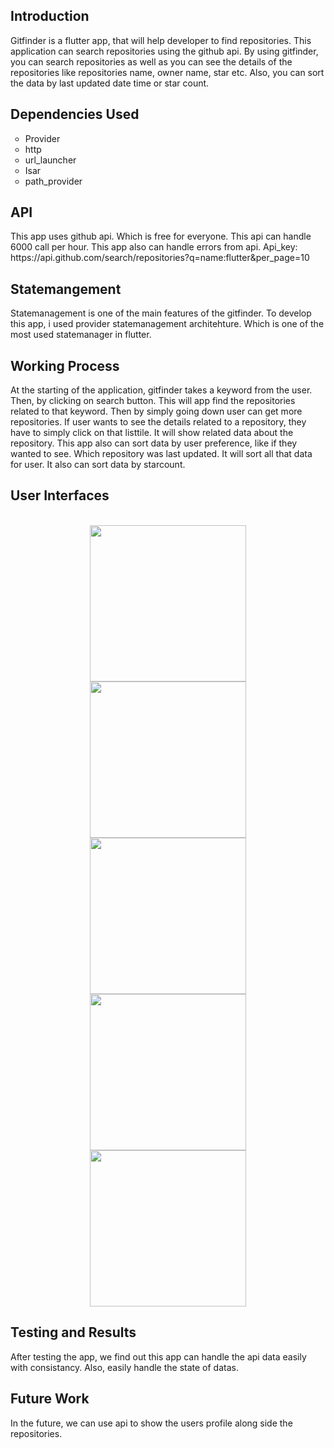 <h2>Introduction</h2>

Gitfinder is a flutter app, that will help developer to find repositories. This application can search repositories using the github api. By using gitfinder, you can search repositories as well as you can see the details of the repositories like repositories name, owner name, star etc. Also, you can sort the data by last updated date time or star count.

<h2>Dependencies Used</h2>
<ul style="list-style-type:circle;">
  <li>Provider</li>
  <li>http</li>
  <li>url_launcher</li>
  <li>Isar</li>
  <li>path_provider</li>
</ul>

<h2>API</h2>
This app uses github api. Which is free for everyone. This api can handle 6000 call per hour. This app also can handle errors from api.
Api_key: https://api.github.com/search/repositories?q=name:flutter&per_page=10

<h2>Statemangement</h2>
Statemanagement is one of the main features of the gitfinder. To develop this app, i used provider statemanagement architehture. Which is one of the most used statemanager in flutter.

<h2>Working Process</h2>
At the starting of the application, gitfinder takes a keyword from the user. Then, by clicking on search button.
This will app find the repositories related to that keyword. Then by simply going down user can get more repositories.
If user wants to see the details related to a repository, they have to simply click on that listtile. It will show related data about the repository.
This app also can sort data by user preference, like if they wanted to see. Which repository was last updated. It will sort all that data for user.
It also can sort data by starcount.

<h2>User Interfaces</h2>
<br>
<div align="center">
<img src="https://github.com/RayhanMahmud256/Starcoder-24-flutter-/assets/99743908/9c43782b-3377-41af-a745-3dbb5e592b5c" width="250">
</div>
<div align="center">
<img src="https://github.com/RayhanMahmud256/Starcoder-24-flutter-/assets/99743908/b5ee2a86-b324-432d-9feb-149e35205fdb" width="250">
</div>
<div align="center">
<img src="https://github.com/RayhanMahmud256/Starcoder-24-flutter-/assets/99743908/5e6731fe-88d5-45c2-9376-0d29ba6304f2" width="250">
</div>
<div align="center">
<img src="https://github.com/RayhanMahmud256/Starcoder-24-flutter-/assets/99743908/26194ae0-42dc-434f-b85c-e65b49fedb6d" width="250">
</div>
<div align="center">
<img src="https://github.com/RayhanMahmud256/Starcoder-24-flutter-/assets/99743908/23b0bddd-2614-4576-89d2-57bf012fc90d" width="250">
</div>

<h2>Testing and Results</h2>
After testing the app, we find out this app can handle the api data easily with consistancy. Also, easily handle the state of datas.

<h2>Future Work</h2>
In the future, we can use api to show the users profile along side the repositories.

